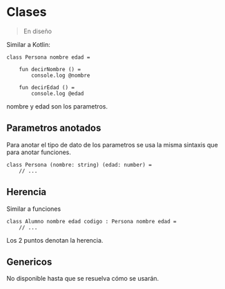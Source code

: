 # Clases

> En diseño

Similar a Kotlin:

```
class Persona nombre edad =

    fun decirNombre () =
        console.log @nombre

    fun decirEdad () =
        console.log @edad

```

nombre y edad son los parametros.

## Parametros anotados

Para anotar el tipo de dato de los parametros se usa la misma sintaxis que para anotar funciones.

```
class Persona (nombre: string) (edad: number) =
    // ...
```

## Herencia

Similar a funciones

```
class Alumno nombre edad codigo : Persona nombre edad =
    // ...
```

Los 2 puntos denotan la herencia.

## Genericos

No disponible hasta que se resuelva cómo se usarán.
